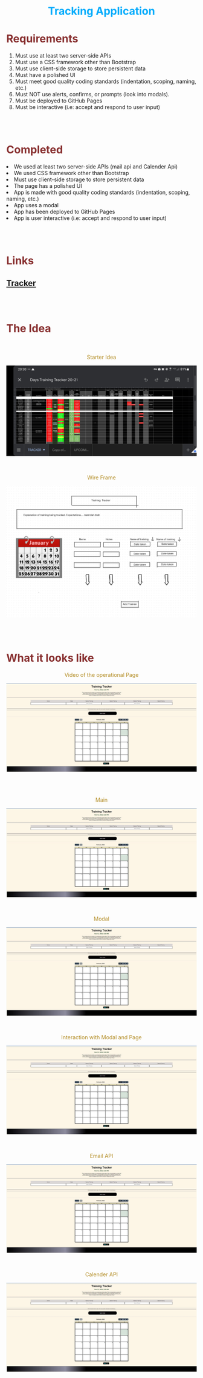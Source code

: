 <h1 align="center" style= "color:#00acfc">Tracking Application</h1> 

<h1 style= "color:#883030">Requirements</h1>
<p align= "center">
<ol>
<li>Must use at least two server-side APIs</li>
<li>Must use a CSS framework other than Bootstrap</li>
<li>Must use client-side storage to store persistent data</il>
<li>Must have a polished UI</li>
<li>Must meet good quality coding standards (indentation, scoping, naming, etc.)</li>
<li>Must NOT use alerts, confirms, or prompts (look into modals). </li>
<li>Must be deployed to GitHub Pages</li>
<li>Must be interactive (i.e: accept and respond to user input)</li>
</ol>
</p>
<br>
<br>

<h1 style= "color:#883030">Completed</h1>
<p align= "center">
<li>We used at least two server-side APIs (mail api and Calender Api)</li>
<li>We used CSS framework other than Bootstrap</li>
<li>Must use client-side storage to store persistent data</li>
<li>The page has a polished UI</li>
<li>App is made with good quality coding standards (indentation, scoping, naming, etc.)</li>
<li>App uses a modal </li>
<li>App has been deployed to GitHub Pages</li>
<li>App is user interactive (i.e: accept and respond to user input)</li>
</p>
<br>
<br>

<h1 style= "color:#883030">Links</h1>


 ## [Tracker](https://cknight98.github.io/tracking-application/)
<br>
<br>



<h1 style= "color:#883030">The Idea</h1>

<br>

<p align= "center" style= "color:#b38d25">Starter Idea</p>

![Idea](/assets/images/training-tracker.jpg)

<br>

<p align= "center" style= "color:#b38d25">Wire Frame</p>

![Wire Frame](/assets/images/wire-frame.jpg)

<br>

<br>



<h1 style= "color:#883030">What it looks like</h1>


<p align= "center" style= "color:#b38d25">Video of the operational Page</p>

![Video](/assets/images/Screenshot-main.jpg)

<br>


<br>

<p align= "center" style= "color:#b38d25">Main</p>

![Tracker](/assets/images/Screenshot-main.jpg)

<br>

<p align= "center" style= "color:#b38d25">Modal</p>

![Modal](/assets/images/Screenshot-main.jpg)

<br>

<p align= "center" style= "color:#b38d25">Interaction with Modal and Page</p>

![Modal Interacting wirh Page](/assets/images/Screenshot-main.jpg)

<br>

<p align= "center" style= "color:#b38d25">Email API</p>

![Email API](/assets/images/Screenshot-main.jpg)

<br>

<p align= "center" style= "color:#b38d25">Calender API</p>

![Calender API](/assets/images/Screenshot-main.jpg)

<br>